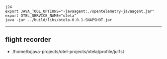 ```shell
j24
export JAVA_TOOL_OPTIONS="-javaagent:./opentelemetry-javaagent.jar"
export OTEL_SERVICE_NAME="otela"
java -jar ../build/libs/otela-0.0.1-SNAPSHOT.jar
```

---

## flight recorder

* /home/b/java-projects/otel-projects/otela/profile/jul1st
